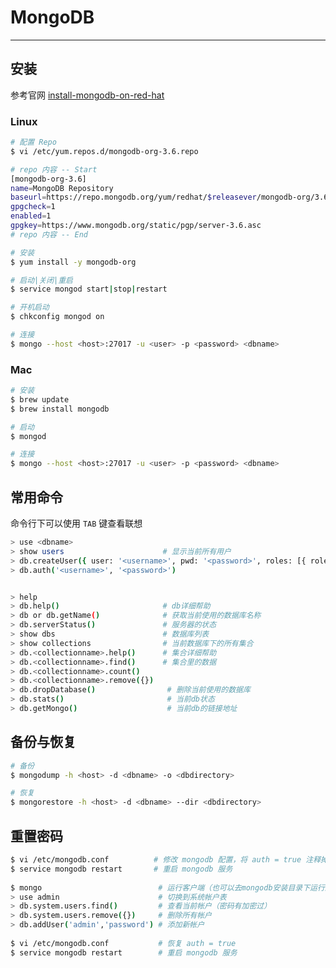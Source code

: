 # MongoDB

--------------------------------------------------------------------------------

## 安装

参考官网 [install-mongodb-on-red-hat](https://docs.mongodb.com/manual/tutorial/install-mongodb-on-red-hat/)

### Linux

```bash
# 配置 Repo
$ vi /etc/yum.repos.d/mongodb-org-3.6.repo

# repo 内容 -- Start
[mongodb-org-3.6]
name=MongoDB Repository
baseurl=https://repo.mongodb.org/yum/redhat/$releasever/mongodb-org/3.6/x86_64/
gpgcheck=1
enabled=1
gpgkey=https://www.mongodb.org/static/pgp/server-3.6.asc
# repo 内容 -- End

# 安装
$ yum install -y mongodb-org

# 启动|关闭|重启
$ service mongod start|stop|restart

# 开机启动
$ chkconfig mongod on

# 连接
$ mongo --host <host>:27017 -u <user> -p <password> <dbname>
```

### Mac

```bash
# 安装
$ brew update
$ brew install mongodb

# 启动
$ mongod

# 连接
$ mongo --host <host>:27017 -u <user> -p <password> <dbname>
```

## 常用命令

命令行下可以使用 `TAB` 键查看联想

```bash
> use <dbname>
> show users                      # 显示当前所有用户
> db.createUser({ user: '<username>', pwd: '<password>', roles: [{ role: 'readWrite', db: '<dbname>' }] })
> db.auth('<username>', '<password>')


> help
> db.help()                       # db详细帮助
> db or db.getName()              # 获取当前使用的数据库名称
> db.serverStatus()               # 服务器的状态
> show dbs                        # 数据库列表
> show collections                # 当前数据库下的所有集合
> db.<collectionname>.help()      # 集合详细帮助
> db.<collectionname>.find()      # 集合里的数据
> db.<collectionname>.count()
> db.<collectionname>.remove({})
> db.dropDatabase()                # 删除当前使用的数据库
> db.stats()                       # 当前db状态
> db.getMongo()                    # 当前db的链接地址
```

## 备份与恢复

```bash
# 备份
$ mongodump -h <host> -d <dbname> -o <dbdirectory>

# 恢复
$ mongorestore -h <host> -d <dbname> --dir <dbdirectory>
```

## 重置密码

```bash
$ vi /etc/mongodb.conf          # 修改 mongodb 配置，将 auth = true 注释掉，或者改成 false
$ service mongodb restart       # 重启 mongodb 服务
 
$ mongo                          # 运行客户端（也可以去mongodb安装目录下运行这个）
> use admin                      # 切换到系统帐户表
> db.system.users.find()         # 查看当前帐户（密码有加密过）
> db.system.users.remove({})     # 删除所有帐户
> db.addUser('admin','password') # 添加新帐户
 
$ vi /etc/mongodb.conf           # 恢复 auth = true
$ service mongodb restart        # 重启 mongodb 服务
```
